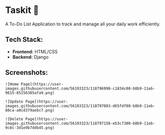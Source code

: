 # Taskit 📝

A To-Do List Application to track and manage all your daily work efficiently.

## Tech Stack:

- **Frontend:** HTML/CSS
- **Backend:** Django

## Screenshots:

    ![Home Page](https://user-images.githubusercontent.com/56193323/118796998-c1834c00-b8b9-11eb-9615-85156385afa9.png)

    ![Update Page](https://user-images.githubusercontent.com/56193323/118797083-d65fdf80-b8b9-11eb-80ca-a0cd379aebc7.png)

    ![Delete Page](https://user-images.githubusercontent.com/56193323/118797158-eb3c7300-b8b9-11eb-9c8c-3d1e9b7ddb45.png)

